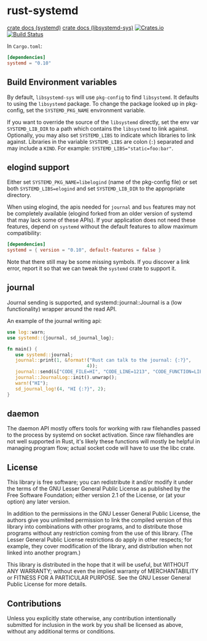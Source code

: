 rust-systemd
============

[crate docs (systemd)](http://docs.rs/crate/systemd)
[crate docs (libsystemd-sys)](http://docs.rs/crate/libsystemd-sys)
[![Crates.io](https://img.shields.io/crates/v/systemd.svg?maxAge=2592000)](https://crates.io/crates/systemd)
[![Build Status](https://travis-ci.org/jmesmon/rust-systemd.svg?branch=master)](https://travis-ci.org/jmesmon/rust-systemd)


In `Cargo.toml`:
```toml
[dependencies]
systemd = "0.10"
```

Build Environment variables
---------------------------

By default, `libsystemd-sys` will use `pkg-config` to find `libsystemd`. It
defaults to using the `libsystemd` package. To change the package looked up in
pkg-config, set the `SYSTEMD_PKG_NAME` environment variable.

If you want to override the source of the `libsystemd` directly, set the env
var `SYSTEMD_LIB_DIR` to a path which contains the `libsystemd` to link
against. Optionally, you may also set `SYSTEMD_LIBS` to indicate which
libraries to link against. Libraries in the variable `SYSTEMD_LIBS` are colon
(`:`) separated and may include a `KIND`. For example:
`SYSTEMD_LIBS="static=foo:bar"`.


elogind support
---------------

Either set `SYSTEMD_PKG_NAME=libelogind` (name of the pkg-config file) or set
both `SYSTEMD_LIBS=elogind` and set `SYSTEMD_LIB_DIR` to the appropriate
directory.

When using elogind, the apis needed for `journal` and `bus` features may not be completely
available (elogind forked from an older version of systemd that may lack some
of these APIs). If your application does not need these features, depend on
`systemd` without the default features to allow maximum compatibility:

```toml
[dependencies]
systemd = { version = "0.10", default-features = false }
```

Note that there still may be some missing symbols. If you discover a link
error, report it so that we can tweak the `systemd` crate to support it.

journal
-------
Journal sending is supported, and systemd::journal::Journal is a (low
functionality) wrapper around the read API.

An example of the journal writing api:

```rust
use log::warn;
use systemd::{journal, sd_journal_log};

fn main() {
   use systemd::journal;
   journal::print(1, &format!("Rust can talk to the journal: {:?}",
                             4));
   journal::send(&["CODE_FILE=HI", "CODE_LINE=1213", "CODE_FUNCTION=LIES"]);
   journal::JournalLog::init().unwrap();
   warn!("HI");
   sd_journal_log!(4, "HI {:?}", 2);
}
```

daemon
------
The daemon API mostly offers tools for working with raw filehandles passed to
the process by systemd on socket activation. Since raw filehandles are not well
supported in Rust, it's likely these functions will mostly be helpful in
managing program flow; actual socket code will have to use the libc crate.


License
-------

This library is free software; you can redistribute it and/or
modify it under the terms of the GNU Lesser General Public
License as published by the Free Software Foundation; either
version 2.1 of the License, or (at your option) any later version.

In addition to the permissions in the GNU Lesser General Public License, the
authors give you unlimited permission to link the compiled version of this
library into combinations with other programs, and to distribute those programs
without any restriction coming from the use of this library. (The Lesser
General Public License restrictions do apply in other respects; for example,
they cover modification of the library, and distribution when not linked into
another program.)

This library is distributed in the hope that it will be useful,
but WITHOUT ANY WARRANTY; without even the implied warranty of
MERCHANTABILITY or FITNESS FOR A PARTICULAR PURPOSE.  See the GNU
Lesser General Public License for more details.

Contributions
-------------

Unless you explicitly state otherwise, any contribution intentionally submitted
for inclusion in the work by you shall be licensed as above, without any
additional terms or conditions.
